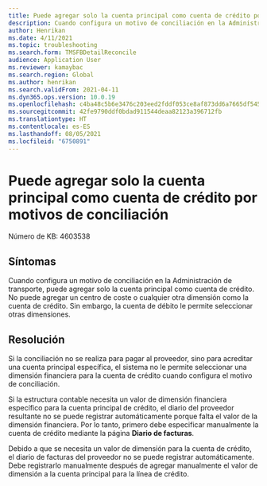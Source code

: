 ```yaml
---
title: Puede agregar solo la cuenta principal como cuenta de crédito por motivos de conciliación
description: Cuando configura un motivo de conciliación en la Administración de transporte, puede agregar solo la cuenta principal como cuenta de crédito.
author: Henrikan
ms.date: 4/11/2021
ms.topic: troubleshooting
ms.search.form: TMSFBDetailReconcile
audience: Application User
ms.reviewer: kamaybac
ms.search.region: Global
ms.author: henrikan
ms.search.validFrom: 2021-04-11
ms.dyn365.ops.version: 10.0.19
ms.openlocfilehash: c4ba48c5b6e3476c203eed2fddf053ce8af873dd6a7665df54560c8894f8c2d1
ms.sourcegitcommit: 42fe9790ddf0bdad911544deaa82123a396712fb
ms.translationtype: HT
ms.contentlocale: es-ES
ms.lasthandoff: 08/05/2021
ms.locfileid: "6750891"
---
```

# <a name="you-can-add-only-the-main-account-as-the-credit-account-for-reconciliation-reasons"></a>Puede agregar solo la cuenta principal como cuenta de crédito por motivos de conciliación

Número de KB: 4603538

## <a name="symptoms"></a>Síntomas

Cuando configura un motivo de conciliación en la Administración de transporte, puede agregar solo la cuenta principal como cuenta de crédito. No puede agregar un centro de coste o cualquier otra dimensión como la cuenta de crédito. Sin embargo, la cuenta de débito le permite seleccionar otras dimensiones.

## <a name="resolution"></a>Resolución

Si la conciliación no se realiza para pagar al proveedor, sino para acreditar una cuenta principal específica, el sistema no le permite seleccionar una dimensión financiera para la cuenta de crédito cuando configura el motivo de conciliación.

Si la estructura contable necesita un valor de dimensión financiera específico para la cuenta principal de crédito, el diario del proveedor resultante no se puede registrar automáticamente porque falta el valor de la dimensión financiera. Por lo tanto, primero debe especificar manualmente la cuenta de crédito mediante la página **Diario de facturas**.

Debido a que se necesita un valor de dimensión para la cuenta de crédito, el diario de facturas del proveedor no se puede registrar automáticamente. Debe registrarlo manualmente después de agregar manualmente el valor de dimensión a la cuenta principal para la línea de crédito.
